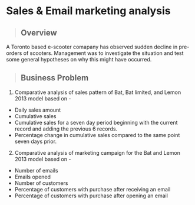 # Sales & Email marketing analysis

>## Overview

A Toronto based e-scooter comapany has observed sudden decline in pre-orders of scooters. Management was to investigate the situation and test some general hypotheses on why this might have occurred.

>## Business Problem 

1. Comparative analysis of sales pattern of Bat, Bat limited, and Lemon 2013 model based on -
  *  Daily sales amount
  * Cumulative sales
  * Cumulative sales for a seven day period beginning with the current record and adding the previous 6 records.
  * Percentage change in cumulative sales compared to the same point seven days prior.

2. Comparative analysis of marketing campaign for the Bat and Lemon 2013 model based on -
  * Number of emails
  * Emails opened
  * Number of customers
  * Percentage of customers with purchase after receiving an email
  * Percentage of customers with purchase after opening an email
